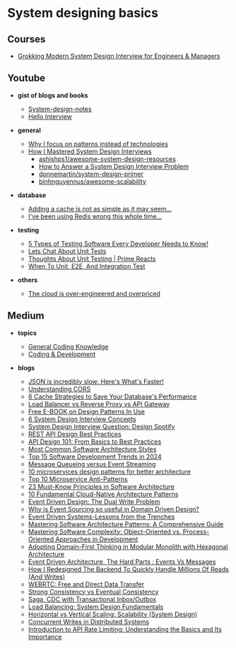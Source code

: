 # System designing basics

## Courses
- [Grokking Modern System Design Interview for Engineers & Managers](https://www.educative.io/courses/grokking-modern-system-design-interview-for-engineers-managers)

## Youtube

- **gist of blogs and books**
  - [System-design-notes](https://raymondjones.dev/en/system-design-notes/)
  - [Hello Interview](https://www.hellointerview.com/learn/system-design/in-a-hurry/introduction)

- **general**
  - [Why I focus on patterns instead of technologies](https://www.youtube.com/watch?v=F1tuoMobTfQ)
  - [How I Mastered System Design Interviews](https://www.youtube.com/watch?v=l3X1t3kpmwY)
    - [ashishps1/awesome-system-design-resources](https://github.com/ashishps1/awesome-system-design-resources)
    - [How to Answer a System Design Interview Problem](https://blog.algomaster.io/p/how-to-answer-a-system-design-interview-problem)
    - [donnemartin/system-design-primer](https://github.com/donnemartin/system-design-primer)
    - [binhnguyennus/awesome-scalability](https://github.com/binhnguyennus/awesome-scalability)

- **database**
  - [Adding a cache is not as simple as it may seem...](https://www.youtube.com/watch?v=bFf-A27Rc9s)
  - [I've been using Redis wrong this whole time...](https://www.youtube.com/watch?v=WQ61RL1GpEE)

- **testing**
  - [5 Types of Testing Software Every Developer Needs to Know!](https://www.youtube.com/watch?v=YaXJeUkBe4Y)
  - [Lets Chat About Unit Tests](https://www.youtube.com/watch?v=IInciWyU74U)
  - [Thoughts About Unit Testing | Prime Reacts](https://www.youtube.com/watch?v=KzV0mTqBcZA)
  - [When To Unit, E2E, And Integration Test](https://www.youtube.com/watch?v=isI1c0eGSZ0)
- **others**
  - [The cloud is over-engineered and overpriced](https://www.youtube.com/watch?v=Cd9aRtwj9xA)


## Medium
- **topics**
  - [General Coding Knowledge](https://eddiebarth.medium.com/list/general-coding-knowledge-f2d429d4f0cd)
  - [Coding & Development](https://medium.com/@jscribes/list/coding-development-e360d380bb82)

- **blogs**
  - [JSON is incredibly slow: Here's What's Faster!](https://medium.com/data-science-community-srm/json-is-incredibly-slow-heres-what-s-faster-ca35d5aaf9e8)
  - [Understanding CORS](https://itnext.io/understanding-cors-4157bf640e11)
  - [6 Cache Strategies to Save Your Database's Performance](https://levelup.gitconnected.com/6-cache-strategies-to-save-your-databases-performance-762ed2cccfa8)
  - [Load Balancer vs Reverse Proxy vs API Gateway](https://medium.com/codenx/load-balancer-vs-reverse-proxy-vs-api-gateway-fcb79912abbf)
  - [Free E-BOOK on Design Patterns In Use](https://medium.com/@techworldwithmilan/how-to-select-a-design-pattern-567181b90e8c)
  - [6 System Design Interview Concepts](https://levelup.gitconnected.com/6-system-design-interview-concepts-1b1882506766)
  - [System Design Interview Question: Design Spotify](https://levelup.gitconnected.com/system-design-interview-question-design-spotify-4a8a79697dda)
  - [REST API Design Best Practices](https://medium.com/@techworldwithmilan/rest-api-design-best-practices-2eb5e749d428)
  - [API Design 101: From Basics to Best Practices](https://levelup.gitconnected.com/api-design-101-from-basics-to-best-practices-a0261cdf8886)
  - [Most Common Software Architecture Styles](https://medium.com/@techworldwithmilan/most-common-software-architecture-styles-86881d779683)
  - [Top 15 Software Development Trends in 2024](https://serokell.medium.com/top-15-software-development-trends-in-2024-5a4526653004)
  - [Message Queueing versus Event Streaming](https://azeynalli1990.medium.com/message-queueing-versus-event-streaming-ab5758dc88b3)
  - [10 microservices design patterns for better architecture](https://medium.com/capital-one-tech/10-microservices-design-patterns-for-better-architecture-befa810ca44e)
  - [Top 10 Microservice Anti-Patterns](https://blog.bitsrc.io/10-microservice-anti-patterns-278bcb7f385d)
  - [23 Must-Know Principles in Software Architecture](https://azeynalli1990.medium.com/23-must-know-principles-in-software-architecture-62d1cf73df7c)
  - [10 Fundamental Cloud-Native Architecture Patterns](https://azeynalli1990.medium.com/10-fundamental-cloud-native-architecture-patterns-859021b0716d)
  - [Event Driven Design: The Dual Write Problem](https://medium.com/@the_nick_morgan/event-driven-design-the-dual-write-problem-07bbef584376)
  - [Why is Event Sourcing so useful in Domain Driven Design?](https://levelup.gitconnected.com/why-is-event-sourcing-so-useful-in-domain-driven-design-e961dd090228)
  - [Event Driven Systems-Lessons from the Trenches](https://medium.com/sids-tech-cafe/event-driven-systems-lessons-from-the-trenches-107c07b3fc1d)
  - [Mastering Software Architecture Patterns: A Comprehensive Guide](https://heyizzy.me/mastering-software-architecture-patterns-a-comprehensive-guide-0a66e1498da9)
  - [Mastering Software Complexity: Object-Oriented vs. Process-Oriented Approaches in Development](https://experiencestack.co/mastering-software-complexity-object-oriented-vs-process-oriented-approaches-in-development-f414335fea6d)
  - [Adopting Domain-First Thinking in Modular Monolith with Hexagonal Architecture](https://itnext.io/adopting-domain-first-thinking-in-modular-monolith-with-hexagonal-architecture-f9e4921ac18d)
  - [Event Driven Architecture, The Hard Parts : Events Vs Messages](https://medium.com/simpplr-technology/event-driven-architecture-the-hard-parts-events-vs-messages-0fcfc7243703)
  - [How I Redesigned The Backend To Quickly Handle Millions Of Reads (And Writes)](https://blog.bitsrc.io/how-i-redesigned-the-backend-to-quickly-handle-millions-of-reads-and-writes-58cfe989e6f8)
  - [WEBRTC: Free and Direct Data Transfer](https://blog.stackademic.com/webrtc-direct-data-transfer-c954c7335754)
  - [Strong Consistency vs Eventual Consistency](https://medium.com/@abhirup.acharya009/strong-consistency-vs-eventual-consistency-19ce6f87c112)
  - [Saga, CDC with Transactional Inbox/Outbox](https://ishansoninitj.medium.com/saga-cdc-with-transactional-inbox-outbox-d15507868c7f)
  - [Load Balancing: System Design Fundamentals](https://medium.com/@abhirup.acharya009/load-balancing-system-design-fundamentals-d64674227c36)
  - [Horizontal vs Vertical Scaling: Scalability (System Design)](https://medium.com/@ayush_mittal/horizontal-vs-vertical-scaling-scalability-system-design-d10658b7f94e)
  - [Concurrent Writes in Distributed Systems](https://medium.com/the-developers-diary/concurrent-writes-in-distributed-systems-601782e4797f)
  - [Introduction to API Rate Limiting: Understanding the Basics and Its Importance](https://medium.com/the-developers-diary/introduction-to-api-rate-limiting-understanding-the-basics-and-its-importance-fde0b5af995b)
